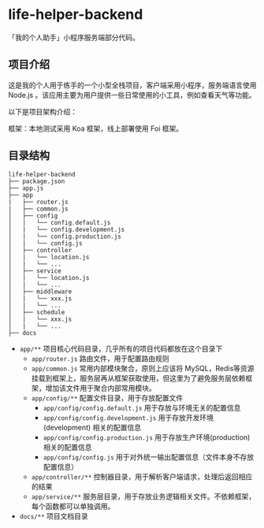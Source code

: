 # life-helper-backend
「我的个人助手」小程序服务端部分代码。

## 项目介绍

这是我的个人用于练手的一个小型全栈项目，客户端采用小程序，服务端语言使用 Node.js 。该应用主要为用户提供一些日常使用的小工具，例如查看天气等功能。



以下是项目架构介绍：

框架：本地测试采用 Koa 框架，线上部署使用 Foi 框架。





## 目录结构

```
life-helper-backend
├── package.json
├── app.js
├── app
|   ├── router.js
|   ├── common.js
│   ├── config
│   |   └── config.default.js
│   |   └── config.development.js
│   |   └── config.production.js
│   |   └── config.js
│   ├── controller
│   |   └── location.js
│   |   └── ...
│   ├── service
│   |   └── location.js
│   |   └── ...
│   ├── middleware
│   |   └── xxx.js
│   |   └── ...
│   ├── schedule
│   |   └── xxx.js
│   |   └── ...
├── docs
```



- `app/**` 项目核心代码目录，几乎所有的项目代码都放在这个目录下
  - `app/router.js`    路由文件，用于配置路由规则
  - `app/common.js`    常用内部模块聚合，原则上应该将 MySQL，Redis等资源挂载到框架上，服务层再从框架获取使用，但这里为了避免服务层依赖框架，增加该文件用于聚合内部常用模块。
  - `app/config/**`    配置文件目录，用于存放配置文件
    - `app/config/config.default.js`    用于存放与环境无关的配置信息
    - `app/config/config.development.js`    用于存放开发环境(development) 相关的配置信息
    - `app/config/config.production.js`    用于存放生产环境(production) 相关的配置信息
    - `app/config/config.js`   用于对外统一输出配置信息（文件本身不存放配置信息）
  - `app/controller/**`    控制器目录，用于解析客户端请求，处理后返回相应的结果
  - `app/service/**`    服务层目录，用于存放业务逻辑相关文件。不依赖框架，每个函数都可以单独调用。
- `docs/**` 项目文档目录